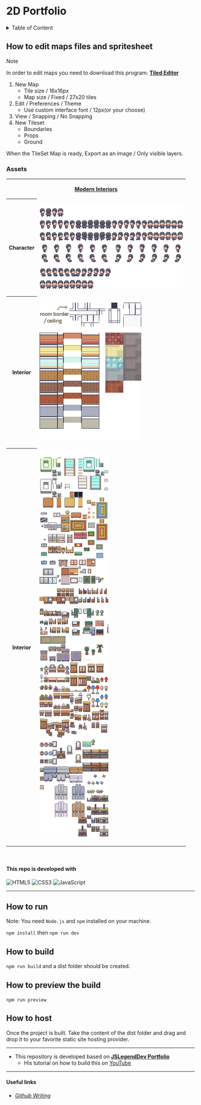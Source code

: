 # 2D Portfolio
<details closed>
<summary>Table of Content</summary>

* [How to edit maps files and spritesheet](#how-to-edit-maps-files-and-spritesheet)
* [Assets](#assets)
* [Languages](#this-repo-is-developed-with)
* [How to run](#how-to-run)
* [How to build](#how-to-build)
* [How to preview the build](#how-to-preview-the-build)
* [How to host](#how-to-host)
* [Useful links](#useful-links)

</details>


## How to edit maps files and spritesheet
>[!NOTE]
>In order to edit maps you need to download this program: [**Tiled Editor**](https://www.mapeditor.org/)

1. New Map
   - Tile size / 16x16px
   - Map size / Fixed / 27x20 tiles
2. Edit / Preferences / Theme
   - Use custom interface font / 12px(or your choose)
3. View / Snapping / No Snapping
4. New Tileset
   - Boundaries
   - Props
   - Ground

When the TileSet Map is ready, Export as an image / Only visible layers.

### Assets
<table>
   <tr>
      <th colspan=2>

[**Modern Interiors**](https://limezu.itch.io/moderninteriors)
      </th>
   <tr>
      <th>Character</th>
      <td> 
   
![Character spritesheet](./public/assets/Bob_16x16.png)
      </td>
   </tr>
   <tr>
      <th>Interior</th>
      <td> 
   
![Room Builder spritesheet](./public/assets/Room_Builder_free_16x16.png)
      </td>
   </tr>
   <tr>
      <th>Interior</th>
      <td> 
   
![Interiors spritesheet](./public/assets/Interiors_free_16x16.png)
      </td>
   </tr>
</table>




<br/>

<div align="left">

#### This repo is developed with 
![HTML5](https://img.shields.io/badge/HTML5-E34F26?style=for-the-badge&logo=html5&logoColor=white) ![CSS3](https://img.shields.io/badge/CSS3-1572B6?style=for-the-badge&logo=css3&logoColor=white) ![JavaScript](https://img.shields.io/badge/JavaScript-F7DF1E?style=for-the-badge&logo=javascript&logoColor=black)
 
 </div>
 
___
## How to run

Note: You need `Node.js` and `npm` installed on your machine.

`npm install` then `npm run dev`

## How to build

`npm run build` and a dist folder should be created.

## How to preview the build

`npm run preview`

## How to host

Once the project is built. Take the content of the dist folder and drag and drop it
to your favorite static site hosting provider.
___

- This repository is developed based on [**JSLegendDev Portfolio**](https://github.com/JSLegendDev/2d-portfolio-kaboom)
  - His tutorial on how to build this on [YouTube](https://www.youtube.com/watch?v=gwtfWORCN0U)

---

#### Useful links

- [_Github Writing_](https://docs.github.com/en/get-started/writing-on-github/getting-started-with-writing-and-formatting-on-github/basic-writing-and-formatting-syntax)
